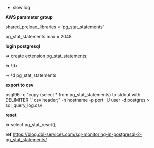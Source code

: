 - slow log

**AWS parameter group**

shared_preload_libraries = 'pg_stat_statements'

pg_stat_statements.max = 2048

**login postgresql**

=> create extension pg_stat_statements;

=> \dx

=> \d pg_stat_statements

**export to csv** 

psql96 -c "copy (select * from pg_stat_statements) to stdout with DELIMITER ',' csv header;" -h hostname -p port -U user -d postgres > sql_query_log.csv


**reset**

=> select pg_stat_reset();


**ref**
https://blog.dbi-services.com/sql-monitoring-in-postgresql-2-pg_stat_statements/
